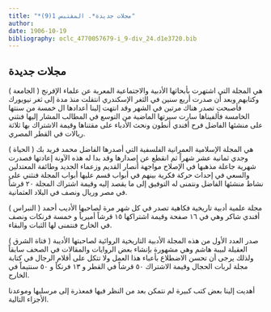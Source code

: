 ```yaml
---
title: "*مجلات جديدة*. المقتبس 1(9)"
author: 
date: 1906-10-19
bibliography: oclc_4770057679-i_9-div_24.d1e3720.bib
---
```




##  مجلات جديدة 

 
 (  الجامعة  ) هي المجلة التي اشتهرت بأبحاثها الأدبية والاجتماعية المعربة عن علماء الإفرنج وكتابهم وبعد أن صدرت  أربع  سنين في الثغر الإسكندري انتقلت منذ مدة إلى ثغر نيويورك فأصبحت تصدر هناك مرتين في الشهر وقد انتهت إلينا أعدادها ال  خمسة  من سنتها الخامسة فألفيناها سارت سيرتها الماضية من التوسع في المطالب المشار إليها فنثني على منشئها الفاضل فرح أفندي أنطون ونحث الأدباء على مقتناها وقيمة الاشتراك بها  ثلاثة  ريالات في القطر المصري. 

 (  الحياة  ) هي المجلة الإسلامية العمرانية الفلسفية التي أصدرها الفاضل محمد فريد بك وجدي  ثمانية  عشر  شهراً ثم انقطع عن إصدارها وقد بدا له هذه الآونة إعادتها فصدرت شهرية جاعلة مذهبها في الإصلاح مواجهة أنصار القديم وزعماء الجديد وطائفة المعتدلين والسعي في إحداث حركة فكرية بينهم في أبواب قسم عليها أبواب المجلة فنثني على نشاط منشئها الفاضل ونتمنى له التوفيق إلى ما يقصد إليه وقيمة اشتراك المجلة  ٢٠  قرشاً في مصر وريال ونصف في البلاد العثمانية. 

 (  النبراس  ) مجلة علمية أدبية تاريخية فكاهية تصدر في كل شهر مرة لصاحبها الأديب أحمد أفندي شاكر وهي في  ١٦  صفحة وقيمة اشتراكها  ١٥  قرشاً أميرياً و  خمسة  فرنكات ونصف في الخارج فنتمنى لها الثبات والبقاء. 

 (  فتاة الشرق  ) صدر العدد الأول من هذه المجلة الأدبية التاريخية الروائية لصاحبتها الأديبة العقيلة لبيبة هاشم وهي مشهورة بإنشاء بعض الروايات والمقالات في الصحف سابقاً ولذلك يرجى أن تحسن الاضطلاع بأعباء هذا العمل ولا تتكل على أقلام الرجال في كتابة مجلة لربات الحجال وقيمة الاشتراك  ٥٠  قرشاً في القطر و  ١٣  فرنكاً و  ٥٠  سنتيماً في الخارج. 

 أهديت إلينا بعض كتب كبيرة لم نتمكن بعد من النظر فيها فمعذرة إلى مرسليها وموعدنا الأجزاء التالية.  
